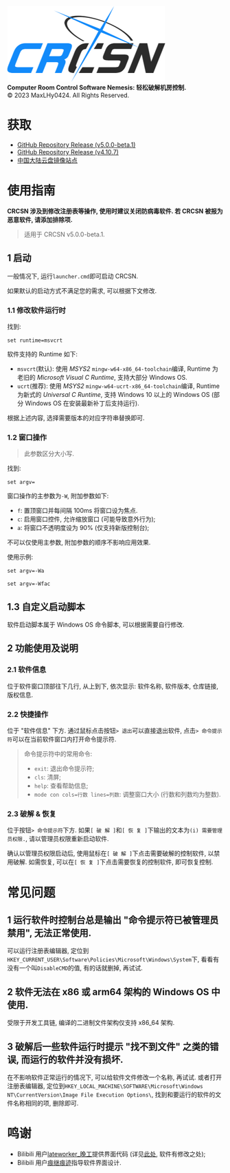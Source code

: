 ![logo](logo.png)\
**Computer Room Control Software Nemesis: 轻松破解机房控制.**\
©️ 2023 MaxLHy0424. All Rights Reserved.

# 获取

- [GitHub Repository Release (v5.0.0-beta.1)](https://github.com/MaxLHy0424/CRCSN/releases/download/v5.0.0-beta.1/CRCSN-v5.0.0-beta.1.7z)
- [GitHub Repository Release (v4.10.7)](https://github.com/MaxLHy0424/CRCSN/releases/download/v4.10.7/CRCSN_v4-10-7_x64.7z)
- [中国大陆云盘镜像站点](https://www.123pan.com/s/UzthTd-MkTRh.html)

# 使用指南

**CRCSN 涉及到修改注册表等操作, 使用时建议关闭防病毒软件. 若 CRCSN 被报为恶意软件, 请添加排除项.**

> 适用于 CRCSN v5.0.0-beta.1.

## 1 启动

一般情况下, 运行`launcher.cmd`即可启动 CRCSN.

如果默认的启动方式不满足您的需求, 可以根据下文修改.

### 1.1 修改软件运行时

找到:
```batch
set runtime=msvcrt
```

软件支持的 Runtime 如下:
 - `msvcrt`(默认): 使用 *MSYS2* `mingw-w64-x86_64-toolchain`编译, Runtime 为老旧的 *Microsoft Visual C Runtime*, 支持大部分 Windows OS.
 - `ucrt`(推荐): 使用 *MSYS2* `mingw-w64-ucrt-x86_64-toolchain`编译,  Runtime 为新式的 *Universal C Runtime*, 支持 Windows 10 以上的 Windows OS (部分 Windows OS 在安装最新补丁后支持运行).

根据上述内容, 选择需要版本的对应字符串替换即可.

### 1.2 窗口操作

> 此参数区分大小写.

找到:
```batch
set argv=
```

窗口操作的主参数为`-W`, 附加参数如下:
 - `f`: 置顶窗口并每间隔 100ms 将窗口设为焦点.
 - `c`: 启用窗口控件, 允许缩放窗口 (可能导致意外行为);
 - `a`: 将窗口不透明度设为 90% (仅支持新版控制台);

不可以仅使用主参数, 附加参数的顺序不影响应用效果.

使用示例:
```batch
set argv=-Wa
```
```batch
set argv=-Wfac
```

## 1.3 自定义启动脚本

软件启动脚本属于 Windows OS 命令脚本, 可以根据需要自行修改.

## 2 功能使用及说明

### 2.1 软件信息

位于软件窗口顶部往下几行, 从上到下, 依次显示: 软件名称, 软件版本, 仓库链接, 版权信息.

### 2.2 快捷操作

位于 "软件信息" 下方. 通过鼠标点击按钮`> 退出`可以直接退出软件, 点击`> 命令提示符`可以在当前软件窗口内打开命令提示符.

> 命令提示符中的常用命令:
> - `exit`: 退出命令提示符;
> - `cls`: 清屏;
> - `help`: 查看帮助信息;
> - `mode con cols=行数 lines=列数`: 调整窗口大小 (行数和列数均为整数).

### 2.3 破解 & 恢复

位于按钮`> 命令提示符`下方. 如果`[ 破 解 ]`和`[ 恢 复 ]`下输出的文本为`(i) 需要管理员权限.`, 请以管理员权限重新启动软件.

确认以管理员权限启动后, 使用鼠标在`[ 破 解 ]`下点击需要破解的控制软件, 以禁用破解. 如需恢复, 可以在`[ 恢 复 ]`下点击需要恢复的控制软件, 即可恢复控制.

# 常见问题

## 1 运行软件时控制台总是输出 "命令提示符已被管理员禁用", 无法正常使用.

可以运行注册表编辑器, 定位到`HKEY_CURRENT_USER\Software\Policies\Microsoft\Windows\System`下, 看看有没有一个叫`DisableCMD`的值, 有的话就删掉, 再试试.

## 2 软件无法在 x86 或 arm64 架构的 Windows OS 中使用.

受限于开发工具链, 编译的二进制文件架构仅支持 x86_64 架构.

## 3 破解后一些软件运行时提示 "找不到文件" 之类的错误, 而运行的软件并没有损坏.

在不影响软件正常运行的情况下, 可以给软件文件修改一个名称, 再试试. 或者打开注册表编辑器, 定位到`HKEY_LOCAL_MACHINE\SOFTWARE\Microsoft\Windows NT\CurrentVersion\Image File Execution Options\`, 找到和要运行的软件的文件名称相同的项, 删除即可.

# 鸣谢

- Bilibili 用户[lateworker_晚工](https://space.bilibili.com/39337803)提供界面代码 (详见[此处](https://www.bilibili.com/video/BV1X14y1n7S4/), 软件有修改之处);
- Bilibili 用户[痕继痕迹](https://space.bilibili.com/39337803)指导软件界面设计.